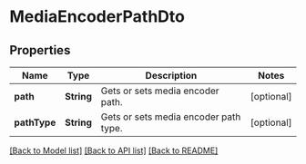 # MediaEncoderPathDto

## Properties
Name | Type | Description | Notes
------------ | ------------- | ------------- | -------------
**path** | **String** | Gets or sets media encoder path. | [optional] 
**pathType** | **String** | Gets or sets media encoder path type. | [optional] 

[[Back to Model list]](../README.md#documentation-for-models) [[Back to API list]](../README.md#documentation-for-api-endpoints) [[Back to README]](../README.md)


